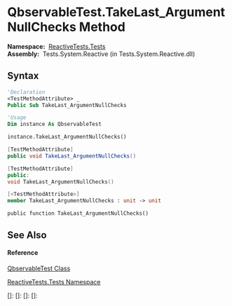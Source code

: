# QbservableTest.TakeLast\_ArgumentNullChecks Method

**Namespace:**  [ReactiveTests.Tests](ReactiveTests.Tests\ReactiveTests.Tests.md)  
**Assembly:**  Tests.System.Reactive (in Tests.System.Reactive.dll)

## Syntax

```vb
'Declaration
<TestMethodAttribute> _
Public Sub TakeLast_ArgumentNullChecks
```

```vb
'Usage
Dim instance As QbservableTest

instance.TakeLast_ArgumentNullChecks()
```

```csharp
[TestMethodAttribute]
public void TakeLast_ArgumentNullChecks()
```

```c++
[TestMethodAttribute]
public:
void TakeLast_ArgumentNullChecks()
```

```fsharp
[<TestMethodAttribute>]
member TakeLast_ArgumentNullChecks : unit -> unit 
```

```jscript
public function TakeLast_ArgumentNullChecks()
```

## See Also

#### Reference

[QbservableTest Class](QbservableTest\QbservableTest.md)

[ReactiveTests.Tests Namespace](ReactiveTests.Tests\ReactiveTests.Tests.md)

[]: 
[]: 
[]: 
[]: 